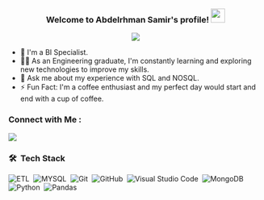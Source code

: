 
<h3 align="center">
  Welcome to Abdelrhman Samir's profile!
  <img src="https://media.giphy.com/media/hvRJCLFzcasrR4ia7z/giphy.gif" width="28">
</h3>


<p align="center">
  <a href="https://github.com/DenverCoder1/readme-typing-svg"><img src="https://readme-typing-svg.herokuapp.com/?lines=BI%20Specialist;Always%20learning%20new%20things&font=Fira%20Code&center=true&width=440&height=45&color=f75c7e&vCenter=true&size=22"></a>
</p> 

- 🏢 I'm a BI Specialist.
- 👨‍💻 As an Engineering graduate, I'm constantly learning and exploring new technologies to improve my skills.
- 💬 Ask me about my experience with SQL and NOSQL.
- ⚡ Fun Fact: I'm a coffee enthusiast and my perfect day would start and end with a cup of coffee.
  


### Connect with Me :

<a href="https://www.linkedin.com/in/dataanalyst-abdelrhmansamir/" target="_blank"><img src="https://img.shields.io/badge/-Abdelrhman%20Samir-0077B5?style=for-the-badge&logo=Linkedin&logoColor=white"/></a>


### 🛠 &nbsp;Tech Stack

![ETL](https://img.shields.io/badge/-ETL%20-05122A?style=flat&logo=etl)&nbsp;
![MYSQL](https://img.shields.io/badge/-MYSQL-05122A?style=flat&logo=node.js&logoColor=339933)&nbsp;
![Git](https://img.shields.io/badge/-Git-05122A?style=flat&logo=git)&nbsp;
![GitHub](https://img.shields.io/badge/-GitHub-05122A?style=flat&logo=github)&nbsp;
![Visual Studio Code](https://img.shields.io/badge/-Visual%20Studio%20Code-05122A?style=flat&logo=visual-studio-code&logoColor=007ACC)&nbsp;
![MongoDB](https://img.shields.io/badge/-MongoDB-05122A?style=flat&logo=MongoDB)&nbsp;
![Python](https://img.shields.io/badge/-Python%20-05122A?style=flat&logo=python)&nbsp;
![Pandas](https://img.shields.io/badge/-Pandas%20-05122A?style=flat&logo=python)&nbsp;
